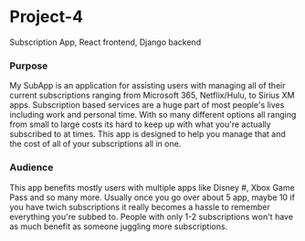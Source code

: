 # Project-4
Subscription App, React frontend, Django backend

### Purpose
My SubApp is an application for assisting users with managing all of their current subscriptions ranging from Microsoft 365, Netflix/Hulu, to Sirius XM apps.
Subscription based services are a huge part of most people's lives including work and personal time. With so many different options
all ranging from small to large costs its hard to keep up with what you're actually subscribed to at times. This app is designed to help you manage that and the cost
of all of your subscriptions all in one.

### Audience
This app benefits mostly users with multiple apps like Disney #, Xbox Game Pass and so many more. Usually once you go over about 5 app,
maybe 10 if you have twich subscriptions it really becomes a hassle to remember everything you're subbed to. People with only 1-2 subscriptions 
won't have as much benefit as someone juggling more subscriptions.

